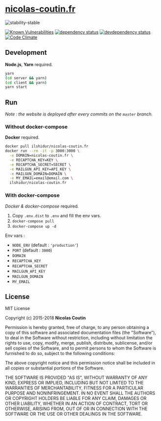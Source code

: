 # [nicolas-coutin.fr](https://nicolas-coutin.fr)

![stability-stable](https://img.shields.io/badge/stability-stable-green.svg)

[![Known Vulnerabilities][vulnerabilities-badge]][vulnerabilities-url]
[![dependency status][dependency-badge]][dependency-url]
[![devdependency status][devdependency-badge]][devdependency-url]
[![Code Climate][maintainability-badge]][maintainability-url]

## Development

**Node.js**, **Yarn** required.

```bash
yarn
(cd server && yarn)
(cd client && yarn)
yarn start
```

## Run

*Note : the website is deployed after every commits on the `master` branch.*

### Without docker-compose

**Docker** required.

```bash
docker pull ilshidur/nicolas-coutin.fr
docker run --rm -it -p 3000:3000 \
  -e DOMAIN=nicolas-coutin.fr \
  -e RECAPTCHA_KEY=KEY \
  -e RECAPTCHA_SECRET=SECRET \
  -e MAILGUN_API_KEY=API_KEY \
  -e MAILGUN_DOMAIN=DOMAIN \
  -e MY_EMAIL=email@email.com \
  ilshidur/nicolas-coutin.fr
```

### With docker-compose

*Docker & docker-compose* required.

1) Copy `.env.dist` to `.env` and fill the env vars.
2) `docker-compose pull`
3) `docker-compose up -d`

Env vars :

* `NODE_ENV` (default : `'production'`)
* `PORT` (default : `3000`)
* `DOMAIN`
* `RECAPTCHA_KEY`
* `RECAPTCHA_SECRET`
* `MAILGUN_API_KEY`
* `MAILGUN_DOMAIN`
* `MY_EMAIL`

## License

MIT License

Copyright (c) 2015-2018 **Nicolas Coutin**

Permission is hereby granted, free of charge, to any person obtaining a copy
of this software and associated documentation files (the "Software"), to deal
in the Software without restriction, including without limitation the rights
to use, copy, modify, merge, publish, distribute, sublicense, and/or sell
copies of the Software, and to permit persons to whom the Software is
furnished to do so, subject to the following conditions:

The above copyright notice and this permission notice shall be included in all
copies or substantial portions of the Software.

THE SOFTWARE IS PROVIDED "AS IS", WITHOUT WARRANTY OF ANY KIND, EXPRESS OR
IMPLIED, INCLUDING BUT NOT LIMITED TO THE WARRANTIES OF MERCHANTABILITY,
FITNESS FOR A PARTICULAR PURPOSE AND NONINFRINGEMENT. IN NO EVENT SHALL THE
AUTHORS OR COPYRIGHT HOLDERS BE LIABLE FOR ANY CLAIM, DAMAGES OR OTHER
LIABILITY, WHETHER IN AN ACTION OF CONTRACT, TORT OR OTHERWISE, ARISING FROM,
OUT OF OR IN CONNECTION WITH THE SOFTWARE OR THE USE OR OTHER DEALINGS IN THE
SOFTWARE.

[vulnerabilities-badge]: https://snyk.io/test/github/Ilshidur/nicolas-coutin.fr/badge.svg
[vulnerabilities-url]: https://snyk.io/test/github/Ilshidur/nicolas-coutin.fr
[dependency-badge]: https://david-dm.org/Ilshidur/nicolas-coutin.fr/status.svg?path=server
[dependency-url]: https://david-dm.org/Ilshidur/nicolas-coutin.fr?path=server
[devdependency-badge]: https://david-dm.org/Ilshidur/nicolas-coutin.fr/dev-status.svg?path=server
[devdependency-url]: https://david-dm.org/Ilshidur/nicolas-coutin.fr?path=server&type=dev
[maintainability-badge]: https://api.codeclimate.com/v1/badges/3f3e6503aac7ba77765f/maintainability
[maintainability-url]: https://codeclimate.com/github/Ilshidur/nicolas-coutin.fr/maintainability
